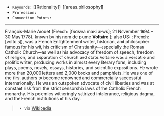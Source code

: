 
- `Keywords:` [[Rationality]], [[areas.philosophy]]
- `Profession:`
- `Connection Points:`

---

François-Marie Arouet (French: [fʁɑ̃swa maʁi aʁwɛ]; 21 November 1694 – 30 May 1778), known by his nom de plume **Voltaire** (; also US: ; French: [vɔltɛːʁ]), was a French Enlightenment writer, historian, and philosopher famous for his wit, his criticism of Christianity—especially the Roman Catholic Church—as well as his advocacy of freedom of speech, freedom of religion, and separation of church and state.Voltaire was a versatile and prolific writer, producing works in almost every literary form, including plays, poems, novels, essays, histories, and scientific expositions. He wrote more than 20,000 letters and 2,000 books and pamphlets. He was one of the first authors to become renowned and commercially successful internationally. He was an outspoken advocate of civil liberties and was at constant risk from the strict censorship laws of the Catholic French monarchy. His polemics witheringly satirized intolerance, religious dogma, and the French institutions of his day.

> - via [Wikipedia](https://en.wikipedia.org/wiki/Voltaire)

